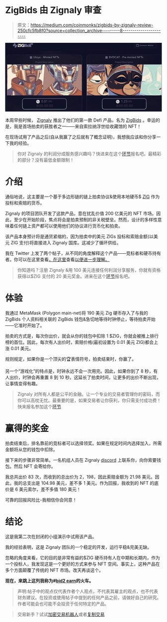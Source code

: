 # ZigBids 由 Zignaly 审查

> 原文：<https://medium.com/coinmonks/zigbids-by-zignaly-review-250cfc5fb8f0?source=collection_archive---------8----------------------->

![](img/3965a9aabc81df0f0b4b3d5eb732bb7a.png)

本周早些时候， [Zignaly](https://zignaly.com/) 推出了他们的第一款 Defi 产品，名为 [ZigBids](https://zigbids.zignaly.com/) 。幸运的是，我是首场拍卖的获胜者之一——来自索拉纳浮世绘收藏馆的 NFT！

在现场试用了产品之后(自从我赢了之后就有了概念证明)，我想我应该和你分享一下我的经验。

> 你对 Zignaly 的利润分成服务感兴趣吗？快进来在这个[环节](https://zignaly.com/app/signup/?invite=ahmedzig-)报名吧。最精彩的部分？没有最低金额限制！

# 介绍

通俗地说，这主要是一个基于多边形链的链上拍卖协议&使用本地硬币$ [ZIG](https://www.coingecko.com/en/coins/zignaly) 作为投标和索赔的货币。

Zignaly 的项目团队开发了这款产品，意在扰乱价值 200 亿美元的 NFT 市场。因此，至少在开始阶段，焦点将会是拍卖预制的非关税壁垒。然而，设计的多样性意味着任何链上资产都可以使用他们的协议进行货币化和拍卖。

该产品本身预计将是通货紧缩的，因为拍卖中的美元 ZIGs 投标和索赔金额(以美元 ZIG 支付)将直接进入 Zignaly 国库。这减少了循环供给。

我在 Twitter 上发了两个帖子，从不同的角度解释这个产品——竞标者和硬币持有者。你可以在这里查看[，在这里](https://twitter.com/ahmed230418/status/1572245744400367618?s=20&t=Md_linB5HtqtTBsxh0eSpg)查看[以便进一步理解。](https://twitter.com/ahmed230418/status/1572602844712439809?s=20&t=Md_linB5HtqtTBsxh0eSpg)

> 你知道吗？注册 Zignaly &用 100 美元连接任何利润分享服务，你就有资格获得以$ZIG 支付的 20 美元奖金。进来在这个[环节](https://zignaly.com/app/signup/?invite=ahmedzig-)报名吧。

# 体验

我通过 MetaMask (Polygon main-net)将 190 美元 Zig 硬币存入了与我的 ZigBids 个人资料相关联的 ZigBids 钱包&急切地等待时钟停止，等待拍卖开始——它准时开始了。

拍卖的方式是，每次你出价，就会从你的钱包中扣除 1 $ZIG，你就会被推上排行榜的首位。因此，每次有人出价时，索赔价格(最初设置为 0.01 美元 ZIG)都会上涨 0.01 美元。

规则规定，如果你是一个顶尖的🏆表情符号，拍卖结束时，你赢了。

另一个“游戏化”的特点是，时钟永远不会一次用完。因此，如果你到了 8 秒，有人出价，时钟会再重置 8 到 10 秒。这延长了拍卖时间，让更多的出价不断出现，让事情变得有趣。

> Zignaly 对所有人都是公平的金融。让一个专业的交易者管理你的密码，而你可以高枕无忧。最重要的是，如果交易者让你获利，你只需支付成功费！快来报名参加这个[环节](https://zignaly.com/app/signup/?invite=ahmedzig-)

# 赢得的奖金

拍卖结束后，排名靠前的竞标者可以选择领奖。如果在规定时间内选择加入，所需金额将从您的钱包中扣除。

接下来的步骤非常简单。一名机组人员在 Zignaly [discord](https://discord.com/invite/r5qRXDJ) 上联系你，向你索要钱包。然后 NFT 会寄给你。

我总共出价 83 次，而收到的总出价为 2，198，因此索赔金额为 21.98 美元。因此，我的总支出是 104.98 美元，差不多 1 美元。作为回报，我收到的 NFT 的底价是 6 美元索尔，差不多值 180 美元！

可靠的回报风险比-我相信你会同意！

# 结论

这是我第二次在封闭的小组演示中试用该产品。

我的经验表明，这是 Zignaly 团队的一个稳定的开发，运行平稳&完美无缺。

忽略的角度来看，它的目的是非常有益的$ZIG 硬币持有人在中期和长期内，作为一个投标人，我发现这是一个更好的方式来参与 NFT 空间。事实上，这种产品在多个方面颠覆了传统的 NFT 市场。改天再谈这个。

**现在，来跳上这列我称为#**[**bid2 earn**](https://zigbids.zignaly.com/)**的火车。**

> 声明:帖子中的观点仅代表作者个人观点，不代表其雇主的观点，也不代表财务建议。在投资或使用帖子中提到的任何产品之前，请做好自己的研究。作者可能会也可能不会投资于任何特定的产品。

> 交易新手？试试[加密交易机器人](/coinmonks/crypto-trading-bot-c2ffce8acb2a)或者[复制交易](/coinmonks/top-10-crypto-copy-trading-platforms-for-beginners-d0c37c7d698c)